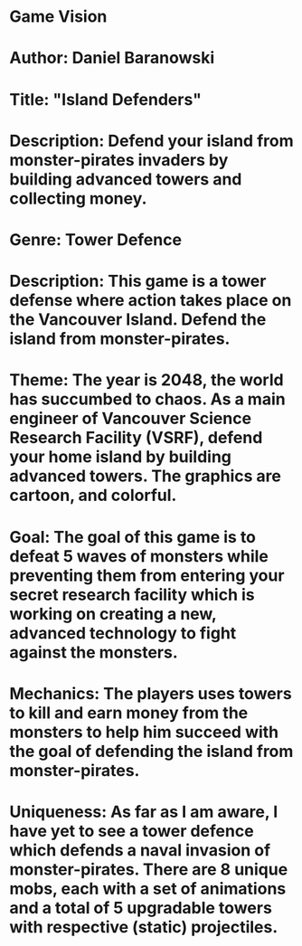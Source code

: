 # Game Vision
# Author: Daniel Baranowski
# Title: "Island Defenders"
# Description: Defend your island from monster-pirates invaders by building advanced towers and collecting money.
# Genre: Tower Defence
# Description: This game is a tower defense where action takes place on the Vancouver Island. Defend the island from monster-pirates.
# Theme: The year is 2048, the world has succumbed to chaos. As a main engineer of Vancouver Science Research Facility (VSRF), defend your home island by building advanced towers. The graphics are cartoon, and colorful. 
# Goal: The goal of this game is to defeat 5 waves of monsters while preventing them from entering your secret research facility which is working on creating a new, advanced technology to fight against the monsters.
# Mechanics: The players uses towers to kill and earn money from the monsters to help him succeed with the goal of defending the island from monster-pirates.
# Uniqueness: As far as I am aware, I have yet to see a tower defence which defends a naval invasion of monster-pirates. There are 8 unique mobs, each with a set of animations and a total of 5 upgradable towers with respective (static) projectiles.    